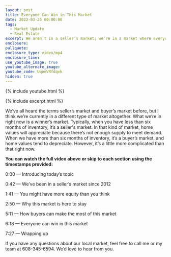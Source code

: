 ```yaml
---
layout: post
title: Everyone Can Win in This Market
date: 2022-03-25 00:00:00
tags:
  - Market Update
  - Real Estate
excerpt: We aren’t in a seller’s market; we’re in a market where everyone can win.
enclosure:
pullquote:
enclosure_type: video/mp4
enclosure_time:
use_youtube_image: true
youtube_alternate_image:
youtube_code: UqoeVRfdqvk
hidden: true
---
```

{% include youtube.html %}

{% include excerpt.html %}

We’ve all heard the terms seller’s market and buyer’s market before, but I think we’re currently in a different type of market altogether. What we’re in right now is a winner’s market. Typically, when you have less than six months of inventory, it’s a seller's market. In that kind of market, home values will appreciate because there’s not enough supply to meet demand. When we have more than six months of inventory, it’s a buyer’s market, and home values tend to depreciate. However, it’s a little more complicated than that right now.

**You can watch the full video above or skip to each section using the timestamps provided:**

0:00 — Introducing today’s topic

0:42 — We’ve been in a seller’s market since 2012

1:41 — You might have more equity than you think

2:50 — Why this market is here to stay

5:11 — How buyers can make the most of this market

6:18 — Everyone can win in this market

7:27 — Wrapping up

If you have any questions about our local market, feel free to call me or my team at 608-345-6594. We’d love to hear from you.
